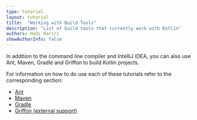 ```yaml
---
type: tutorial
layout: tutorial
title:  "Working with Build Tools"
description: "List of build tools that currently work with Kotlin"
authors: Hadi Hariri
showAuthorInfo: false
---
```



In addition to the command line compiler and IntelliJ IDEA, you can also use Ant, Maven, Gradle and Griffon to build Kotlin projects. 

For information on how to do use each of these tutorials refer to the corresponding section:

- [Ant](/docs/reference/using-ant.html)
- [Maven](/docs/reference/using-maven.html)
- [Gradle](/docs/reference/using-gradle.html)
- [Griffon (external support)](/docs/reference/using-griffon.html)
